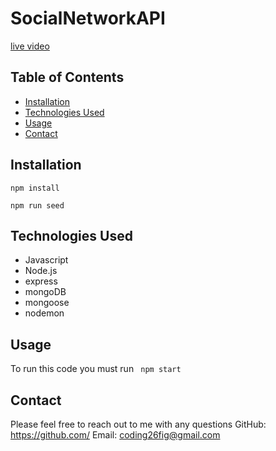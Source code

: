 # SocialNetworkAPI
[live video](https://drive.google.com/file/d/1OWGC1AisxlDlTzb42UmDRtY9c-sM1OZ0/view)

## Table of Contents
* [Installation](#installation)
* [Technologies Used](#technologies-used)
* [Usage](#usage)
* [Contact](#contact)

## Installation
```npm install```

```npm run seed ```


## Technologies Used
- Javascript
- Node.js
- express
- mongoDB
- mongoose
- nodemon

## Usage
To run this code you must run 
``` npm start```


## Contact
Please feel free to reach out to me with any questions 
GitHub: https://github.com/
Email: coding26fig@gmail.com

